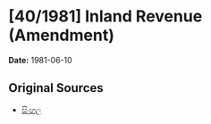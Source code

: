 # [40/1981] Inland Revenue (Amendment)

**Date:** 1981-06-10

## Original Sources

- [සිංහල](https://documents.gov.lk/view/acts/1981/6/40-1981_S.pdf)
